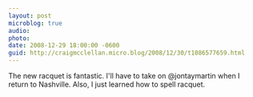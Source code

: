 ```yaml
---
layout: post
microblog: true
audio: 
photo: 
date: 2008-12-29 18:00:00 -0600
guid: http://craigmcclellan.micro.blog/2008/12/30/t1086577659.html
---
```

The new racquet is fantastic.  I'll have to take on @jontaymartin when I return to Nashville.  Also, I just learned how to spell racquet.
